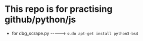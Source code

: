 # This repo is for practising github/python/js 
 

* for dbg_scrape.py -----> ` sudo apt-get install python3-bs4 `
